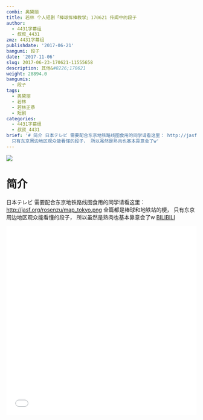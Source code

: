 ```yaml
---
combi: 奥黛丽
title: 若林 个人短剧「棒球挥棒教学」170621 传闻中的段子
author:
  - 4431字幕组
  - 叔叔_4431
zmz: 4431字幕组
publishdate: '2017-06-21'
bangumi: 段子
date: '2017-11-06'
slug: 2017-06-23-170621-11555658
description: 其他&#8226;170621
weight: 28894.0
bangumis:
  - 段子
tags:
  - 奥黛丽
  - 若林
  - 若林正恭
  - 短剧
categories:
  - 4431字幕组
  - 叔叔_4431
brief: '# 简介 日本テレビ 需要配合东京地铁路线图食用的同学请看这里： http://jasf.org/rosenzu/map_tokyo.png 全篇都是棒球和地铁站的梗，
  只有东京周边地区观众能看懂的段子， 所以虽然是熟肉也基本靠意会了w'
---
```

![](https://i.imgur.com/PEB7MI8.png)
# 简介  
日本テレビ
需要配合东京地铁路线图食用的同学请看这里：
http://jasf.org/rosenzu/map_tokyo.png
全篇都是棒球和地铁站的梗，
只有东京周边地区观众能看懂的段子，
所以虽然是熟肉也基本靠意会了w
  [BILIBILI](https://www.bilibili.com/video/av11555658/)

  <iframe src="//www.bilibili.com/blackboard/player.html?aid=11555658" width="100%" height="500" frameborder="0" allowfullscreen="allowfullscreen"></iframe>
